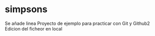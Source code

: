 # simpsons

Se añade linea
Proyecto de ejemplo para practicar con Git y Github2
Edicion del ficheor en local

